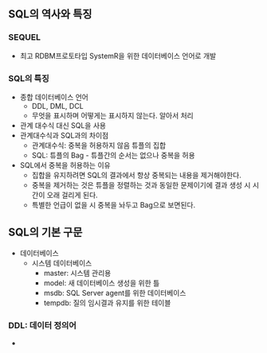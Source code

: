 ## SQL의 역사와 특징
### SEQUEL
- 최고 RDBM프로토타입 SystemR을 위한 데이터베이스 언어로 개발

### SQL의 특징
- 종합 데이터베이스 언어
	- DDL, DML, DCL
	- 무엇을 표시하며 어떻게는 표시하지 않는다. 알아서 처리
- 관계 대수식 대신 SQL을 사용
- 관계대수식과 SQL과의 차이점
	- 관계대수식: 중복을 허용하지 않음 튜플의 집합
	- SQL: 튜플의 Bag - 튜플간의 순서는 없으나 중복을 허용
- SQL에서 중복을 허용하는 이유
	- 집합을 유지하려면 SQL의 결과에서 항상 중복되는 내용을 제거해야한다.
	- 중복을 제거하는 것은 튜플을 정렬하는 것과 동일한 문제이기에 결과 생성 시 시간이 오래 걸리게 된다.
	- 특별한 언급이 없을 시 중복을 놔두고 Bag으로 보면된다.

## SQL의 기본 구문
- 데이터베이스
	- 시스템 데이터베이스 
		- master: 시스템 관리용
		- model: 새 데이터베이스 생성을 위한 틀
		- msdb: SQL Server agent를 위한 데이터베이스
		- tempdb:  질의 임시결과 유지를 위한 테이블

### DDL: 데이터 정의어
- 